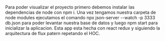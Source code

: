 Para poder visualizar el proyecto primero debemos instalar las dependencias de node con npm i. Una vez tengamos nuestra carpeta de node modules ejecutamos el comando  npx json-server  --watch -p 3333 db.json para poder levantar nuestra base de datos y luego npm start para inicializar la aplicacion. Esta app esta hecha con react redux y siguiendo la arquitectura de flux patern repetando el HOC. 